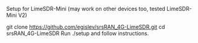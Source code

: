 Setup for LimeSDR-Mini (may work on other devices too, tested LimeSDR-Mini V2)

git clone https://github.com/egislev/srsRAN_4G-LimeSDR.git
cd srsRAN_4G-LimeSDR
Run ./setup and follow instructions.
